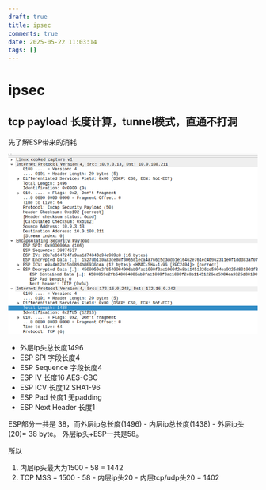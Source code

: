 ```yaml
---
draft: true
title: ipsec
comments: true
date: 2025-05-22 11:03:14
tags: []
---
```



# ipsec

## tcp payload 长度计算，tunnel模式，直通不打洞
先了解ESP带来的消耗  

![wireshark](ipsec.png)
* 外层ip头总长度1496
* ESP SPI 字段长度4
* ESP Sequence 字段长度4
* ESP IV 长度16  AES-CBC
* ESP ICV 长度12 SHA1-96 
* ESP Pad 长度1 无padding
* ESP Next Header 长度1
  
ESP部分一共是 38，而外层ip总长度(1496) - 内层ip总长度(1438) - 外层ip头(20)= 38 byte。 外层ip头+ESP一共是58。  

所以 
1. 内层ip头最大为1500 - 58 = 1442
2. TCP MSS = 1500 - 58 - 内层ip头20 - 内层tcp/udp头20 = 1402